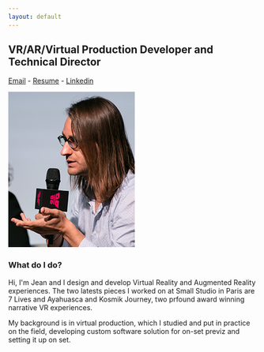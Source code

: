 ```yaml
---
layout: default
---
```


## VR/AR/Virtual Production Developer and Technical Director

[Email](mailto:jean.dellac@tuta.io) - [Resume](/tutorial.md) - [Linkedin](/tutorial.md)

<img src="images/profile.jpg" alt="Very serious talk!">

### What do I do?

Hi, I'm Jean and I design and develop Virtual Reality and Augmented Reality experiences.
The two latests pieces I worked on at Small Studio in Paris are 7 Lives and Ayahuasca and Kosmik Journey, two prfound award winning narrative VR experiences.

My background is in virtual production, which I studied and put in practice on the field, developing custom software solution for on-set previz and setting it up on set.
